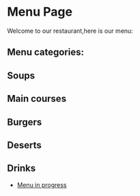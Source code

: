 # Menu Page

Welcome to our restaurant,here is our menu:

## Menu categories:

## Soups 
## Main courses 
## Burgers [](add-burger-dish.md)
## Deserts
## Drinks [](add-drinks-menu.md)
- [Menu in progress](Menuinprogress.md)
